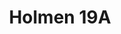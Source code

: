 ---
title: Holmen 19A
desc: "Neue Wohnung im Zentrum von Balestrand für 4 Personen. 2 Schlafzimmer, (optional, wenn Sie Einzelbetten oder Doppelbett wünschen).
Reisebett vorhanden. Ein zusätzlicher Gast im Zustellbett.
Die Wohnung verfügt über einen großen Balkon mit mehreren Sitzplätzen."

details:
- "4 personen"
- "2 schlafzimmer"
- "134 qm"

images:
- src: /images/apartments/holmen-19a.jpg
- src: /images/apartments/holmen-19a-11-view-kopi.jpg
- src: /images/IMG_6390.jpeg
- src: /images/apartments/holmen-19a-3-livingroom.webp
- src: /images/apartments/holmen-19a-4-livingroom.webp
- src: /images/apartments/holmen-19a-5-kitchen.webp
- src: /images/apartments/holmen-19a-5-bathroom.webp
- src: /images/apartments/holmen-19a-6-bathroom.webp
- src: /images/apartments/holmen-19a-7-bedroom.webp    
- src: /images/apartments/holmen-19a-8-bedroom.webp
- src: /images/apartments/holmen-19a-2-floor.webp

link: https://airbnb.no/rooms/25425181
alt: apartment central balcony family single room double room furnished
---